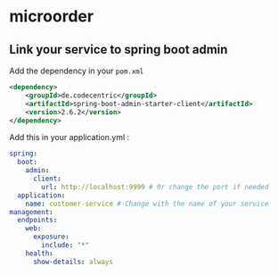# microorder


## Link your service to spring boot admin
Add the dependency in your `pom.xml`
```xml
<dependency>
    <groupId>de.codecentric</groupId>
    <artifactId>spring-boot-admin-starter-client</artifactId>
    <version>2.6.2</version>
</dependency>
```

Add this in your application.yml :
```yml
spring:
  boot:
    admin:
      client:
        url: http://localhost:9999 # Or change the port if needed
  application:
    name: customer-service # Change with the name of your service
management:
  endpoints:
    web:
      exposure:
        include: "*"
    health:
      show-details: always
```


